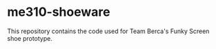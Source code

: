 # me310-shoeware

This repository contains the code used for Team Berca's Funky Screen shoe prototype.
